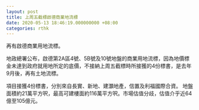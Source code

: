 ```yaml
---
layout: post
title: 上周五截標啟德商業地流標
date: 2020-05-13 18:46:19.000000000 +08:00
categories: rthk
---
```


再有啟德商業用地流標。

地政總署公布，啟德第2A區4號、5B號及10號地盤的商業用地流標，因為地價標金未達到政府就用地所定的底價，不接納上周五截標時所接獲的4份標書，是去年9月後，再有土地流標。

項目接獲4份標書，分別來自長實、新地、建灝地產，信置及利福國際合資。 地盤面積約21萬平方呎，最高可建樓面約116萬平方呎。市場估值分歧，估值介乎近64億至105億元。
